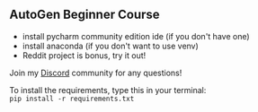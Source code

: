 ## AutoGen Beginner Course

- install pycharm community edition ide (if you don't have one)
- install anaconda (if you don't want to use venv)
- Reddit project is bonus, try it out!

Join my [Discord](https://discord.gg/Db6e8KkHww) community for any questions!

To install the requirements, type this in your terminal: <br>
<code>pip install -r requirements.txt</code>